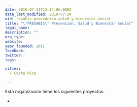 ```yaml
---
date: 2019-07-21T23:14:06.000Z
date_last_modified: 2019-07-24
uid: resabis-prevencion-salud-y-bienestar-social
title: "\"PRESABIS\" Prevención, Salud y Bienestar Social"
legal_name: 
description: ""
org_type: 
website: 
year_founded: 2011
facebook: 
twitter: 
tags:

cities: 
  - Costa Rica

---
```


Esta organización tiene los siguientes proyectos:

- [](/i/yo-propongo.html)
